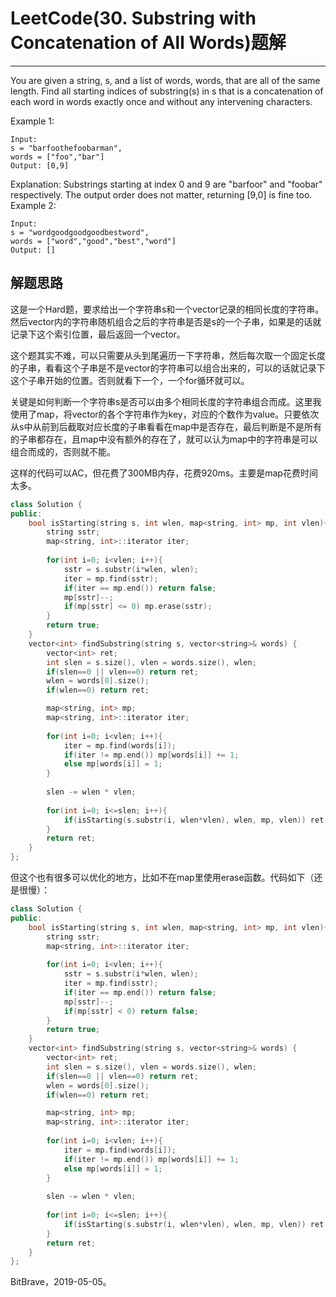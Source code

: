 # LeetCode(30. Substring with Concatenation of All Words)题解
------
You are given a string, s, and a list of words, words, that are all of the same length. Find all starting indices of substring(s) in s that is a concatenation of each word in words exactly once and without any intervening characters.

Example 1:

    Input:
    s = "barfoothefoobarman",
    words = ["foo","bar"]
    Output: [0,9]
Explanation: Substrings starting at index 0 and 9 are "barfoor" and "foobar" respectively.
The output order does not matter, returning [9,0] is fine too.
Example 2:

    Input:
    s = "wordgoodgoodgoodbestword",
    words = ["word","good","best","word"]
    Output: []

## 解题思路
这是一个Hard题，要求给出一个字符串s和一个vector记录的相同长度的字符串。然后vector内的字符串随机组合之后的字符串是否是s的一个子串，如果是的话就记录下这个索引位置，最后返回一个vector。

这个题其实不难，可以只需要从头到尾遍历一下字符串，然后每次取一个固定长度的子串，看看这个子串是不是vector的字符串可以组合出来的，可以的话就记录下这个子串开始的位置。否则就看下一个，一个for循环就可以。

关键是如何判断一个字符串s是否可以由多个相同长度的字符串组合而成。这里我使用了map，将vector的各个字符串作为key，对应的个数作为value。只要依次从s中从前到后截取对应长度的子串看看在map中是否存在，最后判断是不是所有的子串都存在，且map中没有额外的存在了，就可以认为map中的字符串是可以组合而成的，否则就不能。

这样的代码可以AC，但花费了300MB内存，花费920ms。主要是map花费时间太多。

```c++
class Solution {
public:
    bool isStarting(string s, int wlen, map<string, int> mp, int vlen){
        string sstr;
        map<string, int>::iterator iter;
        
        for(int i=0; i<vlen; i++){
            sstr = s.substr(i*wlen, wlen);
            iter = mp.find(sstr);
            if(iter == mp.end()) return false;
            mp[sstr]--;
            if(mp[sstr] <= 0) mp.erase(sstr);
        }
        return true;
    }
    vector<int> findSubstring(string s, vector<string>& words) {
        vector<int> ret;
        int slen = s.size(), vlen = words.size(), wlen;
        if(slen==0 || vlen==0) return ret;
        wlen = words[0].size();
        if(wlen==0) return ret;

        map<string, int> mp;
        map<string, int>::iterator iter;
        
        for(int i=0; i<vlen; i++){
            iter = mp.find(words[i]);
            if(iter != mp.end()) mp[words[i]] += 1;
            else mp[words[i]] = 1;
        }
        
        slen -= wlen * vlen;
        
        for(int i=0; i<=slen; i++){
            if(isStarting(s.substr(i, wlen*vlen), wlen, mp, vlen)) ret.push_back(i);
        }
        return ret;
    }
};
```

但这个也有很多可以优化的地方，比如不在map里使用erase函数。代码如下（还是很慢）：

```c++
class Solution {
public:
    bool isStarting(string s, int wlen, map<string, int> mp, int vlen){
        string sstr;
        map<string, int>::iterator iter;
        
        for(int i=0; i<vlen; i++){
            sstr = s.substr(i*wlen, wlen);
            iter = mp.find(sstr);
            if(iter == mp.end()) return false;
            mp[sstr]--;
            if(mp[sstr] < 0) return false;
        }
        return true;
    }
    vector<int> findSubstring(string s, vector<string>& words) {
        vector<int> ret;
        int slen = s.size(), vlen = words.size(), wlen;
        if(slen==0 || vlen==0) return ret;
        wlen = words[0].size();
        if(wlen==0) return ret;

        map<string, int> mp;
        map<string, int>::iterator iter;
        
        for(int i=0; i<vlen; i++){
            iter = mp.find(words[i]);
            if(iter != mp.end()) mp[words[i]] += 1;
            else mp[words[i]] = 1;
        }
        
        slen -= wlen * vlen;
        
        for(int i=0; i<=slen; i++){
            if(isStarting(s.substr(i, wlen*vlen), wlen, mp, vlen)) ret.push_back(i);
        }
        return ret;
    }
};
```

BitBrave，2019-05-05。